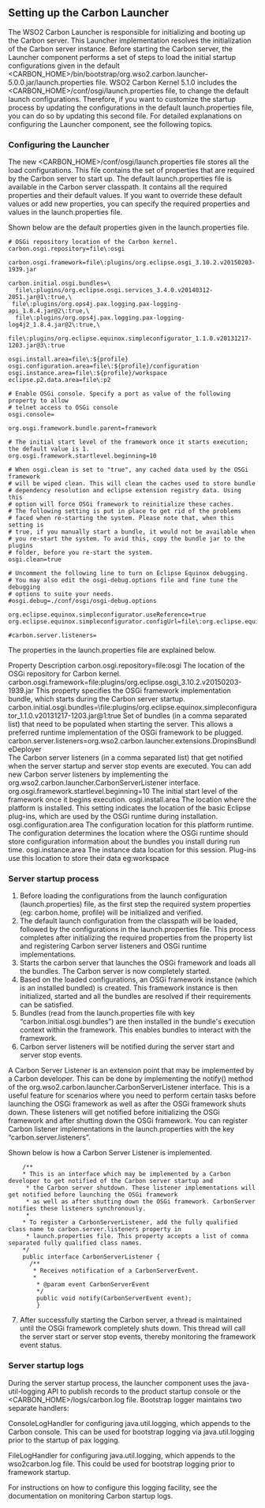 
## Setting up the Carbon Launcher

The WSO2 Carbon Launcher is responsible for initializing and booting up the Carbon server. This Launcher implementation resolves the initialization of the Carbon server instance. Before starting the Carbon server, the Launcher component performs a set of steps to load the initial startup configurations given in the default <CARBON_HOME>/bin/bootstrap/org.wso2.carbon.launcher-5.0.0.jar/launch.properties file.
WSO2 Carbon Kernel 5.1.0 includes the <CARBON_HOME>/conf/osgi/launch.properties file, to change the default launch configurations. Therefore, if you want to customize the startup process by updating the configurations in the default launch.properties file, you can do so by updating this second file.
For detailed explanations on configuring the Launcher component, see the following topics.

### Configuring the Launcher

The new <CARBON_HOME>/conf/osgi/launch.properties  file stores all the load configurations. This file contains the set of properties that are required by the Carbon server to start up. The default launch.properties file is available in the Carbon server classpath. It contains all the required properties and their default values. If you want to override these default values or add new properties, you can specify the required properties and values in the launch.properties file.

Shown below are the default properties given in the launch.properties file.

    # OSGi repository location of the Carbon kernel.
    carbon.osgi.repository=file\:osgi

    carbon.osgi.framework=file\:plugins/org.eclipse.osgi_3.10.2.v20150203-1939.jar

    carbon.initial.osgi.bundles=\
      file\:plugins/org.eclipse.osgi.services_3.4.0.v20140312-2051.jar@1\:true,\
     file\:plugins/org.ops4j.pax.logging.pax-logging-api_1.8.4.jar@2\:true,\
      file\:plugins/org.ops4j.pax.logging.pax-logging-log4j2_1.8.4.jar@2\:true,\
      file\:plugins/org.eclipse.equinox.simpleconfigurator_1.1.0.v20131217-1203.jar@3\:true

    osgi.install.area=file\:${profile}
    osgi.configuration.area=file\:${profile}/configuration
    osgi.instance.area=file\:${profile}/workspace
    eclipse.p2.data.area=file\:p2

    # Enable OSGi console. Specify a port as value of the following property to allow
    # telnet access to OSGi console
    osgi.console=

    org.osgi.framework.bundle.parent=framework

    # The initial start level of the framework once it starts execution; the default value is 1.
    org.osgi.framework.startlevel.beginning=10

    # When osgi.clean is set to "true", any cached data used by the OSGi framework
    # will be wiped clean. This will clean the caches used to store bundle
    # dependency resolution and eclipse extension registry data. Using this
    # option will force OSGi framework to reinitialize these caches.
    # The following setting is put in place to get rid of the problems
    # faced when re-starting the system. Please note that, when this setting is
    # true, if you manually start a bundle, it would not be available when
    # you re-start the system. To avid this, copy the bundle jar to the plugins
    # folder, before you re-start the system.
    osgi.clean=true

    # Uncomment the following line to turn on Eclipse Equinox debugging.
    # You may also edit the osgi-debug.options file and fine tune the debugging
    # options to suite your needs.
    #osgi.debug=./conf/osgi/osgi-debug.options

    org.eclipse.equinox.simpleconfigurator.useReference=true
    org.eclipse.equinox.simpleconfigurator.configUrl=file\:org.eclipse.equinox.simpleconfigurator/bundles.info
 
    #carbon.server.listeners=

The properties in the launch.properties file are explained below.

Property	Description
carbon.osgi.repository=file\:osgi	The location of the OSGi repository for Carbon kernel.
carbon.osgi.framework=file\:plugins/org.eclipse.osgi_3.10.2.v20150203-1939.jar	This property specifies the OSGi framework implementation bundle, which starts during the Carbon server startup.
carbon.initial.osgi.bundles=\file\:plugins/org.eclipse.equinox.simpleconfigurator_1.1.0.v20131217-1203.jar@1\:true
Set of bundles (in a comma separated list) that need to be populated when starting the server. This allows a preferred runtime implementation of the OSGi framework to be plugged.
carbon.server.listeners=org.wso2.carbon.launcher.extensions.DropinsBundleDeployer	
The Carbon server listeners (in a comma separated list) that get notified when the server startup and server stop events are executed. You can add new Carbon server listeners by implementing the org.wso2.carbon.launcher.CarbonServerListener interface.
org.osgi.framework.startlevel.beginning=10	The initial start level of the framework once it begins execution.
osgi.install.area	The location where the platform is installed. This setting indicates the location of the basic Eclipse plug-ins, which are used by the OSGi runtime during installation.
osgi.configuration.area	The configuration location for this platform runtime. The configuration determines the location where the OSGi runtime should store configuration information about the bundles you install during run time.
osgi.instance.area	The instance data location for this session. Plug-ins use this location to store their data eg:workspace

### Server startup process

1. Before loading the configurations from the launch configuration (launch.properties) file, as the first step the required system properties (eg: carbon.home, profile) will be initialized and verified.
2. The default launch configuration from the classpath will be loaded, followed by the configurations in the launch.properties file. This process completes after initializing the required properties from the property list and registering Carbon server listeners and OSGi runtime implementations.
3. Starts the carbon server that launches the OSGi framework and loads all the bundles. The Carbon server is now completely started.
4. Based on the loaded configurations, an OSGi framework instance (which is an installed bundled) is created. This framework instance is then initialized, started and all the bundles are resolved if their requirements can be satisfied.
5. Bundles (read from the launch.properties file with key “carbon.initial.osgi.bundles”) are then installed in the bundle's execution context within the framework. This enables bundles to interact with the framework.
6. Carbon server listeners will be notified during the server start and server stop events.

 A Carbon Server Listener is an extension point that may be implemented by a Carbon developer. This can be done by implementing the notify() method of the org.wso2.carbon.launcher.CarbonServerListener interface. This is a useful feature for scenarios where you need to perform certain tasks before launching the OSGi framework as well as after the OSGi framework shuts down. These listeners will get notified before initializing the OSGi framework and after shutting down the OSGi framework. You can register Carbon listener implementations in the launch.properties with the key “carbon.server.listeners”.

 Shown below is how a Carbon Server Listener is implemented.
 
        /**
        * This is an interface which may be implemented by a Carbon developer to get notified of the Carbon server startup and
         * the Carbon server shutdown. These listener implementations will get notified before launching the OSGi framework
         * as well as after shutting down the OSGi framework. CarbonServer notifies these listeners synchronously.
         *
        * To register a CarbonServerListener, add the fully qualified class name to carbon.server.listeners property in
         * launch.properties file. This property accepts a list of comma separated fully qualified class names.
        */
        public interface CarbonServerListener {
          /**
           * Receives notification of a CarbonServerEvent.
           *
            * @param event CarbonServerEvent
            */
            public void notify(CarbonServerEvent event);
            }
            
7. After successfully starting the Carbon server, a thread is maintained until the OSGi framework completely shuts down. This thread will call the server start or server stop events, thereby monitoring the framework event status.

### Server startup logs

During the server startup process, the launcher component uses the java-util-logging API to publish records to the product startup console or the <CARBON_HOME>/logs/carbon.log file. Bootstrap logger maintains two separate handlers: 

 ConsoleLogHandler for configuring java.util.logging, which appends to the Carbon console. This can be used for bootstrap logging via java.util.logging prior to the startup of pax logging.

 FileLogHandler for configuring java.util.logging, which appends to the wso2carbon.log file. This could be used for bootstrap logging prior to framework startup.

For instructions on how to configure this logging facility, see the documentation on monitoring Carbon startup logs.
